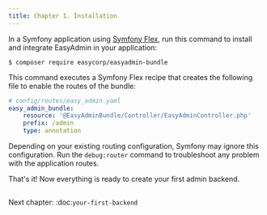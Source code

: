 ```yaml
---
title: Chapter 1. Installation
---
```


In a Symfony application using [Symfony Flex](https://github.com/symfony/flex), run this command to install and
integrate EasyAdmin in your application:

``` terminal
$ composer require easycorp/easyadmin-bundle
```

This command executes a Symfony Flex recipe that creates the following file to
enable the routes of the bundle:

``` yaml
# config/routes/easy_admin.yaml
easy_admin_bundle:
    resource: '@EasyAdminBundle/Controller/EasyAdminController.php'
    prefix: /admin
    type: annotation
```

Depending on your existing routing configuration, Symfony may ignore this
configuration. Run the ``debug:router`` command to troubleshoot any problem with
the application routes.

That's it! Now everything is ready to create your first admin backend.


## 
Next chapter: :doc:`your-first-backend`

